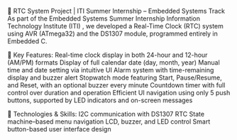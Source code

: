 🚀 RTC System Project | ITI Summer Internship – Embedded Systems Track
As part of the Embedded Systems Summer Internship Information Technology Institute (ITI) , we developed a Real-Time Clock (RTC) system using AVR (ATmega32) and the DS1307 module, programmed entirely in Embedded C.

🔹 Key Features:
Real-time clock display in both 24-hour and 12-hour (AM/PM) formats
Display of full calendar date (day, month, year)
Manual time and date setting via intuitive UI
Alarm system with time-remaining display and buzzer alert
Stopwatch mode featuring Start, Pause/Resume, and Reset, with an optional buzzer every minute
Countdown timer with full control over duration and operation
Efficient UI navigation using only 5 push buttons, supported by LED indicators and on-screen messages

🎯 Technologies & Skills:
I2C communication with DS1307 RTC
State machine–based menu navigation
LCD, buzzer, and LED control
Smart button-based user interface design
